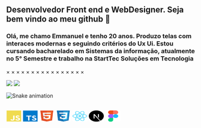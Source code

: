 ## Desenvolvedor Front end e WebDesigner. Seja bem vindo ao meu github 🤯

<h3>  Olá, me chamo Emmanuel e tenho 20 anos. Produzo telas com interaces modernas e seguindo critérios do Ux Ui. Estou cursando bacharelado em Sistemas da informação, atualmente no 5° Semestre e trabalho na StartTec Soluções em Tecnologia</h3>
<p>× × × × × × × × × × × × × × × ×</p>

<div> 
  <a href="https://www.instagram.com/m4nu.vic/" target="_blank"><img src="https://img.shields.io/badge/-Instagram-%23E4405F?style=for-the-badge&logo=instagram&logoColor=white" target="_blank"></a>
  <a href="https://www.linkedin.com/in/m4nu/" target="_blank"><img src="https://img.shields.io/badge/-LinkedIn-%230077B5?style=for-the-badge&logo=linkedin&logoColor=white" target="_blank"></a> 
 
  ![Snake animation](https://github.com/im4nu/im4nu/blob/output/github-contribution-grid-snake.svg)
</div>
<div style="display: inline_block"><br>
  <img align="center" alt="" height="30" width="40" src="https://raw.githubusercontent.com/devicons/devicon/master/icons/javascript/javascript-plain.svg">
  <img align="center" alt="" height="30" width="40" src="https://raw.githubusercontent.com/devicons/devicon/master/icons/typescript/typescript-original.svg">
  <img align="center" alt="" height="30" width="40" src="https://raw.githubusercontent.com/devicons/devicon/master/icons/html5/html5-original.svg">
  <img align="center" alt="" height="30" width="40" src="https://raw.githubusercontent.com/devicons/devicon/master/icons/css3/css3-original.svg">
  <img align="center" alt="" height="30" width="40" src="https://raw.githubusercontent.com/devicons/devicon/master/icons/react/react-original.svg">
  <img align="center" alt="" height="30" width="40" src="https://raw.githubusercontent.com/devicons/devicon/master/icons/nextjs/nextjs-original.svg">
  <img align="center" alt="" height="30" width="40" src="https://raw.githubusercontent.com/devicons/devicon/master/icons/figma/figma-original.svg">
</div>
